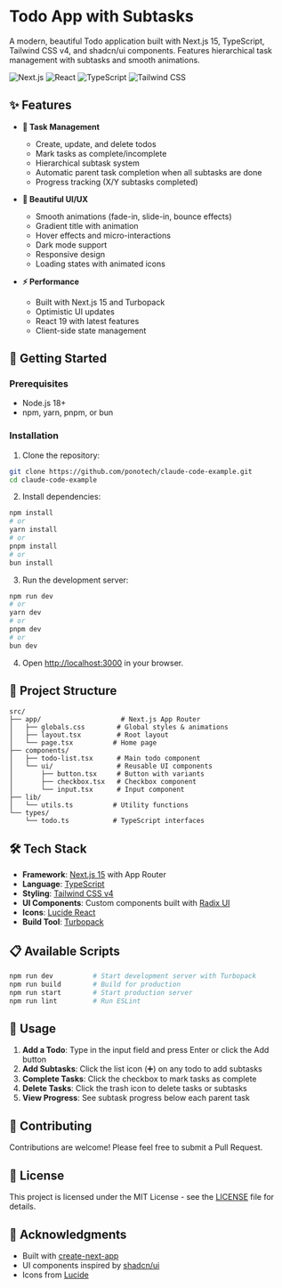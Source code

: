 # Todo App with Subtasks

A modern, beautiful Todo application built with Next.js 15, TypeScript, Tailwind CSS v4, and shadcn/ui components. Features hierarchical task management with subtasks and smooth animations.

![Next.js](https://img.shields.io/badge/Next.js-15.3.3-black)
![React](https://img.shields.io/badge/React-19-blue)
![TypeScript](https://img.shields.io/badge/TypeScript-5-blue)
![Tailwind CSS](https://img.shields.io/badge/Tailwind_CSS-v4-38B2AC)

## ✨ Features

- **📝 Task Management**
  - Create, update, and delete todos
  - Mark tasks as complete/incomplete
  - Hierarchical subtask system
  - Automatic parent task completion when all subtasks are done
  - Progress tracking (X/Y subtasks completed)

- **🎨 Beautiful UI/UX**
  - Smooth animations (fade-in, slide-in, bounce effects)
  - Gradient title with animation
  - Hover effects and micro-interactions
  - Dark mode support
  - Responsive design
  - Loading states with animated icons

- **⚡ Performance**
  - Built with Next.js 15 and Turbopack
  - Optimistic UI updates
  - React 19 with latest features
  - Client-side state management

## 🚀 Getting Started

### Prerequisites

- Node.js 18+ 
- npm, yarn, pnpm, or bun

### Installation

1. Clone the repository:
```bash
git clone https://github.com/ponotech/claude-code-example.git
cd claude-code-example
```

2. Install dependencies:
```bash
npm install
# or
yarn install
# or
pnpm install
# or
bun install
```

3. Run the development server:
```bash
npm run dev
# or
yarn dev
# or
pnpm dev
# or
bun dev
```

4. Open [http://localhost:3000](http://localhost:3000) in your browser.

## 📁 Project Structure

```
src/
├── app/                    # Next.js App Router
│   ├── globals.css        # Global styles & animations
│   ├── layout.tsx         # Root layout
│   └── page.tsx          # Home page
├── components/
│   ├── todo-list.tsx      # Main todo component
│   └── ui/                # Reusable UI components
│       ├── button.tsx     # Button with variants
│       ├── checkbox.tsx   # Checkbox component
│       └── input.tsx      # Input component
├── lib/
│   └── utils.ts          # Utility functions
└── types/
    └── todo.ts           # TypeScript interfaces
```

## 🛠️ Tech Stack

- **Framework**: [Next.js 15](https://nextjs.org/) with App Router
- **Language**: [TypeScript](https://www.typescriptlang.org/)
- **Styling**: [Tailwind CSS v4](https://tailwindcss.com/) 
- **UI Components**: Custom components built with [Radix UI](https://www.radix-ui.com/)
- **Icons**: [Lucide React](https://lucide.dev/)
- **Build Tool**: [Turbopack](https://turbo.build/pack)

## 📋 Available Scripts

```bash
npm run dev          # Start development server with Turbopack
npm run build        # Build for production
npm run start        # Start production server
npm run lint         # Run ESLint
```

## 🎯 Usage

1. **Add a Todo**: Type in the input field and press Enter or click the Add button
2. **Add Subtasks**: Click the list icon (➕) on any todo to add subtasks
3. **Complete Tasks**: Click the checkbox to mark tasks as complete
4. **Delete Tasks**: Click the trash icon to delete tasks or subtasks
5. **View Progress**: See subtask progress below each parent task

## 🤝 Contributing

Contributions are welcome! Please feel free to submit a Pull Request.

## 📄 License

This project is licensed under the MIT License - see the [LICENSE](LICENSE) file for details.

## 🙏 Acknowledgments

- Built with [create-next-app](https://nextjs.org/docs/app/api-reference/cli/create-next-app)
- UI components inspired by [shadcn/ui](https://ui.shadcn.com/)
- Icons from [Lucide](https://lucide.dev/)